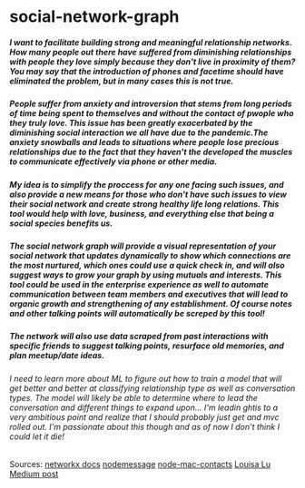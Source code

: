 # social-network-graph
##### I want to facilitate building strong and meaningful relationship networks. How many people out there have suffered from diminishing relationships with people they love simply because they don't live in proximity of them? You may say that the introduction of phones and facetime should have eliminated the problem, but in many cases this is not true. 

##### People suffer from anxiety and introversion that stems from long periods of time being spent to themselves and without the contact of pwople who they truly love. This issue has been greatly exacerbated by the diminishing social interaction we all have due to the pandemic.The anxiety snowballs and leads to situations where people lose precious relationships due to the fact that they haven't the developed the muscles to communicate effectively via phone or other media. 

##### My idea is to simplify the proccess for any one facing such issues, and also provide a new means for those who don't have such issues to view their social network and create strong healthy life long relations. This tool would help with love, business, and everything else that being a social species benefits us.

##### The social network graph will provide a visual representation of your social network that updates dynamically to show which connections are the most nurtured, which ones could use a quick check in, and will also suggest ways to grow your graph by using mutuals and interests. This tool could be used in the enterprise experience as well to automate communication between team members and executives that will lead to organic growth and strengthening of any establishment. Of course notes and other talking points will automatically be screped by this tool!

##### The network will also use data scraped from past interactions with specific friends to suggest talking points, resurface old memories, and plan meetup/date ideas.

###### I need to learn more about ML to figure out how to train a model that will get better and better at classifying relationship type as well as conversation types. The model will likely be able to determine where to lead the conversation and different things to expand upon... I'm leadin ghtis to a very ambitious point and realize that I should probably just get and mvc rolled out. I'm passionate about this though and as of now I don't think I could let it die!

Sources:
[networkx docs](https://networkx.org/documentation/stable/index.html)
[nodemessage](https://www.npmjs.com/package/nodemessage)
[node-mac-contacts](https://www.npmjs.com/package/node-mac-contacts)
[Louisa Lu Medium post](https://medium.com/swlh/improving-my-dating-life-one-text-analysis-at-a-time-a802cb8c2876)
